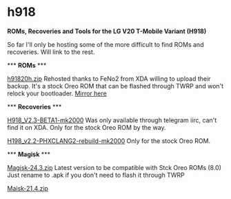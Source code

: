 # h918
**ROMs, Recoveries and Tools for the LG V20 T-Mobile Variant (H918)**

So far I'll only be hosting some of the more difficult to find ROMs and recoveries.
Will link to the rest.
 
*** **ROMs** ***

[h91820h.zip](https://www.mediafire.com/file/1582qcg5ny3whn4/H91820h.zip/file)
Rehosted thanks to FeNo2 from XDA willing to upload their backup. It's a stock Oreo ROM that can be flashed through TWRP and won't relock your bootloader.
[Mirror here](https://drive.google.com/file/d/1IdvTrxHrqj7DP19PKdko2-98pB3kARpG/view?usp=drive_link)


*** **Recoveries** ***

[H918_V2.3-BETA1-mk2000](https://github.com/breadland/h918/releases/download/Recoveries/H918_v2.3-BETA1-mk2000.zip)
Was only available through telegram iirc, can't find it on XDA. Only for the stock Oreo ROM by the way.



[H198_v2.2-PHXCLANG2-rebuild-mk2000](https://github.com/breadland/h918/releases/download/Recoveries/H918_v2.2-PHXCLANG2-rebuild-mk2000.zip)
Only for the stock Oreo ROM.


*** **Magisk** ***

[Magisk-24.3.zip](https://drive.google.com/file/d/1z1FMH6JTeM7AJht9IQz-L67QvQk05G0d/view?usp=drive_link)
Latest version to be compatible with Stck Oreo ROMs (8.0)
Just rename to .apk if you don't need to flash it through TWRP

[Maisk-21.4.zip](https://drive.google.com/file/d/1FA46NRn0EKK5K2vzu_-wJiMXZ8thSeiF/view?usp=drive_link)
